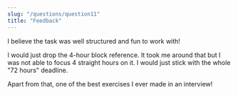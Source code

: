```yaml
---
slug: "/questions/question11"
title: "Feedback"
---
```


I believe the task was well structured and fun to work with!

I would just drop the 4-hour block reference. It took me around that but I was not able to focus 4 straight hours on it. I would just stick with the whole "72 hours" deadline.

Apart from that, one of the best exercises I ever made in an interview!